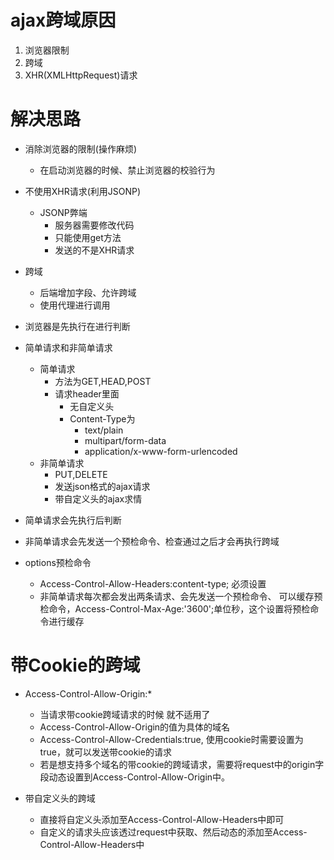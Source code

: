 # ajax跨域原因
1. 浏览器限制
2. 跨域
3. XHR(XMLHttpRequest)请求

# 解决思路
- 消除浏览器的限制(操作麻烦)
    - 在启动浏览器的时候、禁止浏览器的校验行为
- 不使用XHR请求(利用JSONP)
    - JSONP弊端
        - 服务器需要修改代码
        - 只能使用get方法
        - 发送的不是XHR请求
- 跨域
    - 后端增加字段、允许跨域
    - 使用代理进行调用

  
- 浏览器是先执行在进行判断
- 简单请求和非简单请求
    - 简单请求
        - 方法为GET,HEAD,POST
        - 请求header里面
            - 无自定义头
            - Content-Type为
                - text/plain
                - multipart/form-data
                - application/x-www-form-urlencoded
    - 非简单请求
        - PUT,DELETE
        - 发送json格式的ajax请求
        - 带自定义头的ajax求情
- 简单请求会先执行后判断

- 非简单请求会先发送一个预检命令、检查通过之后才会再执行跨域

- options预检命令
    -  Access-Control-Allow-Headers:content-type; 必须设置
    - 非简单请求每次都会发出两条请求、会先发送一个预检命令、 可以缓存预检命令，Access-Control-Max-Age:'3600';单位秒，这个设置将预检命令进行缓存

# 带Cookie的跨域
- Access-Control-Allow-Origin:*
    - 当请求带cookie跨域请求的时候 就不适用了
    - Access-Control-Allow-Origin的值为具体的域名
    - Access-Control-Allow-Credentials:true, 使用cookie时需要设置为true，就可以发送带cookie的请求
    - 若是想支持多个域名的带cookie的跨域请求，需要将request中的origin字段动态设置到Access-Control-Allow-Origin中。

- 带自定义头的跨域
    -  直接将自定义头添加至Access-Control-Allow-Headers中即可
    -  自定义的请求头应该透过request中获取、然后动态的添加至Access-Control-Allow-Headers中